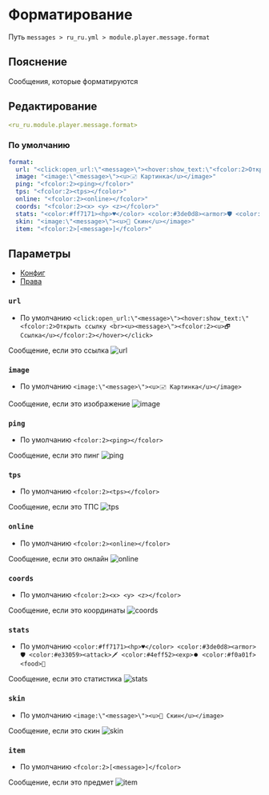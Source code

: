 # Форматирование
Путь `messages > ru_ru.yml > module.player.message.format`

## Пояснение
Сообщения, которые форматируются

## Редактирование
```yaml
<ru_ru.module.player.message.format>
```

### По умолчанию
```yaml
format:
  url: "<click:open_url:\"<message>\"><hover:show_text:\"<fcolor:2>Открыть ссылку <br><u><message>\"><fcolor:2><u>🗗 Ссылка</u></fcolor:2></hover></click>"
  image: "<image:\"<message>\"><u>🖃 Картинка</u></image>"
  ping: "<fcolor:2><ping></fcolor>"
  tps: "<fcolor:2><tps></fcolor>"
  online: "<fcolor:2><online></fcolor>"
  coords: "<fcolor:2><x> <y> <z></fcolor>"
  stats: "<color:#ff7171><hp>♥</color> <color:#3de0d8><armor>🛡 <color:#e33059><attack>🗡 <color:#4eff52><exp>⏺ <color:#f0a01f><food>🍖"
  skin: "<image:\"<message>\"><u>👨 Скин</u></image>"
  item: "<fcolor:2>[<message>]</fcolor>"

```

## Параметры

- [Конфиг](/en/config/module/player/message/format/)
- [Права](/en/permissions/module/player/message/format/)

### `url`
- По умолчанию `<click:open_url:\"<message>\"><hover:show_text:\"<fcolor:2>Открыть ссылку <br><u><message>\"><fcolor:2><u>🗗 Ссылка</u></fcolor:2></hover></click>`

Сообщение, если это ссылка
![url](/url.png)

### `image`
- По умолчанию `<image:\"<message>\"><u>🖃 Картинка</u></image>`

Сообщение, если это изображение
![image](/image.png)

### `ping`
- По умолчанию `<fcolor:2><ping></fcolor>`

Сообщение, если это пинг
![ping](/ping.png)

### `tps`
- По умолчанию `<fcolor:2><tps></fcolor>`

Сообщение, если это ТПС
![tps](/tps.png)

### `online`
- По умолчанию `<fcolor:2><online></fcolor>`

Сообщение, если это онлайн
![online](/online.png)

### `coords`
- По умолчанию `<fcolor:2><x> <y> <z></fcolor>`

Сообщение, если это координаты
![coords](/coords.png)

### `stats`
- По умолчанию `<color:#ff7171><hp>♥</color> <color:#3de0d8><armor>🛡 <color:#e33059><attack>🗡 <color:#4eff52><exp>⏺ <color:#f0a01f><food>🍖`

Сообщение, если это статистика
![stats](/stats.png)

### `skin`
- По умолчанию `<image:\"<message>\"><u>👨 Скин</u></image>`

Сообщение, если это скин
![skin](/skin.png)

### `item`
- По умолчанию `<fcolor:2>[<message>]</fcolor>`

Сообщение, если это предмет
![item](/item.png)